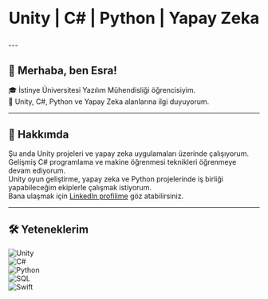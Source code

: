 <!DOCTYPE html>
<html lang="tr">
<head>
  <meta charset="UTF-8">
  <title>Animasyonlu Başlık</title>
  <style>
    .animated-title {
      font-size: 32px;
      font-weight: bold;
      text-align: center;
      animation: fadeInOut 4s infinite;
    }

    @keyframes fadeInOut {
      0% { opacity: 0; transform: translateY(-10px); }
      50% { opacity: 1; transform: translateY(0); }
      100% { opacity: 0; transform: translateY(10px); }
    }
  </style>
</head>
<body>
  <h2 class="animated-title">Unity | C# | Python | Yapay Zeka</h2>
</body>
</html>
---

## 👋 Merhaba, ben Esra!

🎓 İstinye Üniversitesi Yazılım Mühendisliği öğrencisiyim.  
🧠 Unity, C#, Python ve Yapay Zeka alanlarına ilgi duyuyorum.

---

## 🚀 Hakkımda

Şu anda Unity projeleri ve yapay zeka uygulamaları üzerinde çalışıyorum.  
Gelişmiş C# programlama ve makine öğrenmesi teknikleri öğrenmeye devam ediyorum.  
Unity oyun geliştirme, yapay zeka ve Python projelerinde iş birliği yapabileceğim ekiplerle çalışmak istiyorum.  
Bana ulaşmak için [LinkedIn profilime](https://www.linkedin.com/in/esra-bingol/) göz atabilirsiniz.

---

## 🛠️ Yeteneklerim

![Unity](https://img.shields.io/badge/Unity-100000?style=for-the-badge&logo=unity&logoColor=white)  
![C#](https://img.shields.io/badge/C%23-239120?style=for-the-badge&logo=c-sharp&logoColor=white)  
![Python](https://img.shields.io/badge/Python-3776AB?style=for-the-badge&logo=python&logoColor=white)  
![SQL](https://img.shields.io/badge/SQL-003B57?style=for-the-badge&logo=sql&logoColor=white)  
![Swift](https://img.shields.io/badge/Swift-FA7343?style=for-the-badge&logo=swift&logoColor=white)
